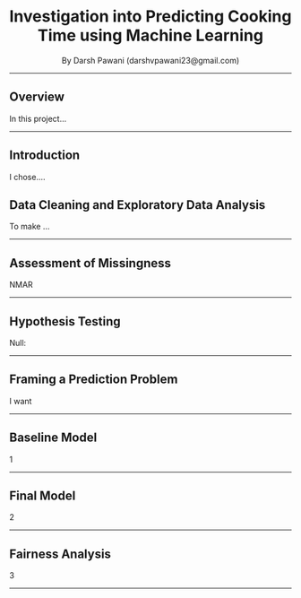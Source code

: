 <h1 align="center">Investigation into Predicting Cooking Time using Machine Learning</h1>

<p align="center">By Darsh Pawani (darshvpawani23@gmail.com)</p>


----

## Overview	

In this project...


----


## Introduction
I chose....


## Data Cleaning and Exploratory Data Analysis

To make ...

----

## Assessment of Missingness
NMAR

---

## Hypothesis Testing
Null:

----

## Framing a Prediction Problem
I want 

---

## Baseline Model
1

--- 
## Final Model
2

--- 
## Fairness Analysis
3

---